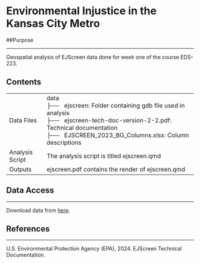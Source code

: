 # Environmental Injustice in the Kansas City Metro

##Purpose
***
Geospatial analysis of EJScreen data done for week one of the course EDS-223.

## Contents
<table>
    <tr>
      <td width="20%">
        Data Files
      </td>
      <td width="80%">
        data <br>
          ├──  &nbsp;&nbsp;ejscreen: Folder containing gdb file used in analysis<br>
          ├──  &nbsp;&nbsp;ejscreen-tech-doc-version-2-2.pdf: Technical documentation<br>
          ├── &nbsp;&nbsp;EJSCREEN_2023_BG_Columns.xlsx: Column descriptions
      </td>
     </tr>
    </tr>
        <td width="20%">
        Analysis Script
      </td>
      <td width="80%">
        The analysis script is titled ejscreen.qmd
      </td>
    </tr>
    </tr>
        <td width="20%">
        Outputs
      </td>
      <td width="80%">
        ejscreen.pdf contains the render of ejscreen.qmd
      </td>
    </tr>
  </table>

## Data Access
***
Download data from [here](https://drive.google.com/file/d/1nG6Nj1bXfzQFOVMO8Km3eNy4SWu1YcIQ/view?usp=sharing).

## References
***
U.S. Environmental Protection Agency (EPA), 2024. EJScreen Technical Documentation.


